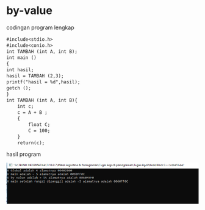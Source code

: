 # by-value

codingan program lengkap

    #include<stdio.h>
    #include<conio.h>
    int TAMBAH (int A, int B);
    int main ()
    {
    int hasil;
    hasil = TAMBAH (2,3);
    printf("hasil = %d",hasil);
    getch ();
    }
    int TAMBAH (int A, int B){
        int c;
        c = A + B ;
        {
            float C;
            C = 100;
        }
        return(c);

hasil program

![img](https://github.com/FirdausPratama/by-value/blob/master/By%20Value%20algo8.png?raw=true)
